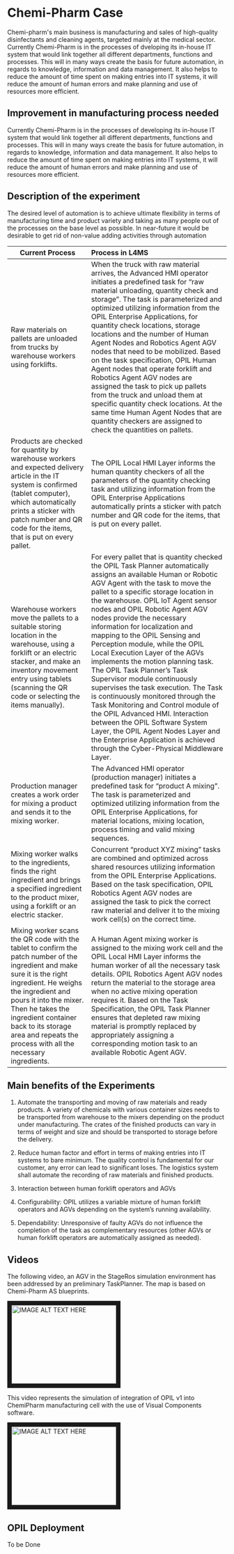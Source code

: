 # Chemi-Pharm Case

Chemi-pharm's main business is manufacturing and sales of high-quality disinfectants and cleaning agents, targeted mainly at the medical sector. Currently Chemi-Pharm is in the processes of dveloping its in-house IT system that would link together all different departments, functions and processes. This will in many ways create the basis for future automation, in regards to knowledge, information and data management. It also helps to reduce the amount of time spent on making entries into IT systems, it will reduce the amount of human errors and make planning and use of resources more efficient.

## Improvement in manufacturing process needed

Currently Chemi-Pharm is in the processes of developing its in-house IT system that would link together all different departments, functions and processes. This will in many ways create the basis for future automation, in regards to knowledge, information and data management. It also helps to reduce the amount of time spent on making entries into IT systems, it will reduce the amount of human errors and make planning and use of resources more efficient.

## Description of the experiment
The desired level of automation is to achieve ultimate flexibility in terms of manufacturing time and product variety and taking as many people out of the processes on the base level as possible. In near-future it would be desirable to get rid of non-value adding activities through automation

|**Current Process** | **Process in L4MS**|
|------------|:--------------------------|
|Raw materials on pallets are unloaded from trucks by warehouse workers using forklifts. | When the truck with raw material arrives, the Advanced HMI operator initiates a predefined task for “raw material unloading, quantity check and storage”. The task is parameterized and optimized utilizing information from the OPIL Enterprise Applications, for quantity check locations, storage locations and the number of Human Agent Nodes and Robotics Agent AGV nodes that need to be mobilized. Based on the task specification, OPIL Human Agent nodes that operate forklift and Robotics Agent AGV nodes are assigned the task to pick up pallets from the truck and unload them at specific quantity check locations. At the same time Human Agent Nodes that are quantity checkers are assigned to check the quantities on pallets.
|Products are checked for quantity by warehouse workers and expected delivery article in the IT system is confirmed (tablet computer), which automatically prints a sticker with patch number and QR code for the items, that is put on every pallet. |The OPIL Local HMI Layer informs the human quantity checkers of all the parameters of the quantity checking task and utilizing information from the OPIL Enterprise Applications automatically prints a sticker with patch number and QR code for the items, that is put on every pallet.
|Warehouse workers move the pallets to a suitable storing location in the warehouse, using a forklift or an electric stacker, and make an inventory movement entry using tablets (scanning the QR code or selecting the items manually). | For every pallet that is quantity checked the OPIL Task Planner automatically assigns an available Human or Robotic AGV Agent with the task to move the pallet to a specific storage location in the warehouse. OPIL IoT Agent sensor nodes and OPIL Robotic Agent AGV nodes provide the necessary information for localization and mapping to the OPIL Sensing and Perception module, while the OPIL Local Execution Layer of the AGVs implements the motion planning task. The OPIL Task Planner’s Task Supervisor module continuously supervises the task execution.  The Task is continuously monitored through the Task Monitoring and Control module of the OPIL Advanced HMI. Interaction between the OPIL Software System Layer, the OPIL Agent Nodes Layer and the Enterprise Application is achieved through the Cyber-Physical Middleware Layer.|
|Production manager creates a work order for mixing a product and sends it to the mixing worker. | The Advanced HMI operator (production manager) initiates a predefined task for “product A mixing”. The task is parameterized and optimized utilizing information from the OPIL Enterprise Applications, for material locations, mixing location, process timing and valid mixing sequences.
|Mixing worker walks to the ingredients, finds the right ingredient and brings a specified ingredient to the product mixer, using a forklift or an electric stacker. |Concurrent “product XYZ mixing” tasks are combined and optimized across shared resources utilizing information from the OPIL Enterprise Applications. Based on the task specification, OPIL Robotics Agent AGV nodes are assigned the task to pick the correct raw material and deliver it to the mixing work cell(s) on the correct time.
|Mixing worker scans the QR code with the tablet to confirm the patch number of the ingredient and make sure it is the right ingredient. He weighs the ingredient and pours it into the mixer. Then he takes the ingredient container back to its storage area and repeats the process with all the necessary ingredients. | A Human Agent mixing worker is assigned to the mixing work cell and the OPIL Local HMI Layer informs the human worker of all the necessary task details. OPIL Robotics Agent AGV nodes return the material to the storage area when no active mixing operation requires it. Based on the Task Specification, the OPIL Task Planner ensures that depleted raw mixing material is promptly replaced by appropriately assigning a corresponding motion task to an available Robotic Agent AGV.

## Main benefits of the Experiments

1. Automate the transporting and moving of raw materials and ready products. A variety of chemicals with various container sizes needs to be transported from warehouse to the mixers depending on the product under manufacturing. The crates of the finished products can vary in terms of weight and size and should be transported to storage before the delivery.

2. Reduce human factor and effort in terms of making entries into IT systems to bare minimum. The quality control is fundamental for our customer, any error can lead to significant loses. The logistics system shall automate the recording of raw materials and finished products.

3. Interaction between human forklift operators and AGVs

4. Configurability: OPIL utilizes a variable mixture of human forklift operators and AGVs depending on the system’s running availability.

5. Dependability: Unresponsive of faulty AGVs do not influence the completion of the task as complementary resources (other AGVs or human forklift operators are automatically assigned as needed).

## Videos
The following video, an AGV in the StageRos simulation environment has been addressed by an preliminary TaskPlanner. The map is based on Chemi-Pharm AS blueprints.

<a href="http://www.youtube.com/watch?feature=player_embedded&v=vHUJEozs-KE
" target="_blank"><img src="http://img.youtube.com/vi/vHUJEozs-KE/0.jpg" 
alt="IMAGE ALT TEXT HERE" width="240" height="180" border="10" /></a>

This video represents the simulation of integration of OPIL v1 into ChemiPharm manufacturing cell with the use of Visual Components software.

<a href="http://www.youtube.com/watch?feature=player_embedded&v=rBJ2doOHFto
" target="_blank"><img src="http://img.youtube.com/vi/rBJ2doOHFto/0.jpg" 
alt="IMAGE ALT TEXT HERE" width="240" height="180" border="10" /></a>

## OPIL Deployment
To be Done


